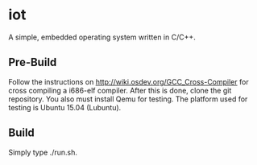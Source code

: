 # iot
A simple, embedded operating system written in C/C++.

## Pre-Build

Follow the instructions on http://wiki.osdev.org/GCC_Cross-Compiler for cross compiling a i686-elf compiler. After this is done, clone the git repository. You also must install Qemu for testing. The platform used for testing is Ubuntu 15.04 (Lubuntu). 

## Build

Simply type ./run.sh.
